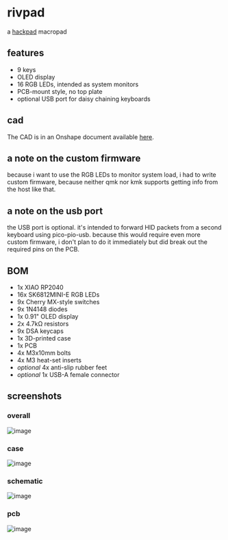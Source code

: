 # rivpad
a [hackpad](https://hackpad.hackclub.com) macropad

## features
- 9 keys
- OLED display
- 16 RGB LEDs, intended as system monitors
- PCB-mount style, no top plate
- optional USB port for daisy chaining keyboards

## cad
The CAD is in an Onshape document available [here](https://cad.onshape.com/documents/859a6718b395782d916274d9/w/acb2d55d003e03c3719d4ca6/e/6f143904c3132775702816f5?renderMode=0&uiState=6834dff6784e7633979328d8).

## a note on the custom firmware
because i want to use the RGB LEDs to monitor system load, i had to write custom firmware, because neither qmk nor kmk supports getting info from the host like that.

## a note on the usb port
the USB port is optional. it's intended to forward HID packets from a second keyboard using pico-pio-usb. because this would require even more custom firmware, i don't plan to do it immediately but did break out the required pins on the PCB.

## BOM
- 1x XIAO RP2040
- 16x SK6812MINI-E RGB LEDs
- 9x Cherry MX-style switches
- 9x 1N4148 diodes
- 1x 0.91" OLED display
- 2x 4.7kΩ resistors
- 9x DSA keycaps
- 1x 3D-printed case
- 1x PCB
- 4x M3x10mm bolts
- 4x M3 heat-set inserts
- *optional* 4x anti-slip rubber feet
- *optional* 1x USB-A female connector

## screenshots
### overall
![image](https://github.com/user-attachments/assets/3efabe02-31a4-4a67-9546-6f19268824bf)
### case
![image](https://github.com/user-attachments/assets/e16de3be-e51c-4036-8cf8-bd1ad5a9fdc5)
### schematic
![image](https://github.com/user-attachments/assets/48244d1e-706e-4fa2-8b0e-a67a7d5fea0c)
### pcb
![image](https://github.com/user-attachments/assets/38cfee9a-ece0-47ab-bcb4-d871ab55d88d)
